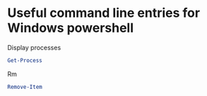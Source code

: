# Useful command line entries for Windows powershell

Display processes
```powershell
Get-Process
```
Rm
```powershell
Remove-Item
```
